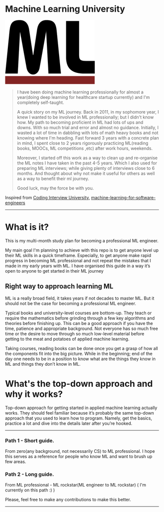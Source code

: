 # Machine Learning University

![Machine learning image](https://github.com/iamsiva11/Big-Notebook-of-MachineLearning/blob/master/img/mld-logo2.png)

> I have been doing machine learning professionally for almost a year(doing deep learning for healthcare startup currently) and I'm completely self-taught.
> 
> A quick story on my ML journey. Back in 2011, in my sophomore year, I knew I wanted to be involved in ML professionally; but I didn't know how. My path to becoming proficient in ML had lots of ups and downs. With so much trial and error and almost no guidance. Initially, I wasted a lot of time in dabbling with lots of math heavy books and not knowing where I'm heading. Fast forward 3 years with a concrete plan in mind, I spent close to 2 years rigorously practicing ML(reading books, MOOCs, ML competitions ,etc) after work hours, weekends.
> 
> Moreover, I started off this work as a way to clean up and re-organise the ML notes I have taken in the past 4-5 years. Which I also used for preparing ML interviews; while giving plenty of interviews close to 6 months. And thought about why not make it useful for others as well as a way to benefit their ml journey.
> 
> Good luck, may the force be with you.

Inspired from  [Coding Interview University](https://github.com/jwasham/coding-interview-university), [machine-learning-for-software-engineers](https://github.com/ZuzooVn/machine-learning-for-software-engineers)

---

# What is it?

This is my multi-month study plan for becoming a professional ML engineer.

My main goal I'm planning to achieve with this repo is to get anyone level up their ML skills in a quick timeframe. Especially, to get anyone make rapid progress in becoming ML professional and not repeat the mistakes that I made in my early years with ML. I have organised this guide in a way it’s open to anyone to get started in their ML journey

## Right way to approach learning ML

ML is a really broad field, it takes years if not decades to master ML. But it should not be the case for becoming a professional ML engineer.

Typical books and university-level courses are bottom-up. They teach or require the mathematics before grinding through a few key algorithms and theories before finishing up. This can be a good approach if you have the time, patience and appropriate background. Not everyone has so much free time or the desire to move through so much low-level material before getting to the meat and potatoes of applied machine learning.

Taking courses, reading books can be done once you get a grasp of how all the components fit into the big picture. While in the beginning; end of the day one needs to be in a position to know what are the things they know in ML and things they don’t know in ML.

# What's the top-down approach and why it works?

Top-down approach for getting started in applied machine learning actually works. They should feel familiar because it’s probably the same top-down approach that you used to learn how to program. Namely, get the basics, practice a lot and dive into the details later after you’re hooked.

---

### Path 1 - Short guide.  

From zero(any background, not necessarily CS) to ML professional. I hope this serves as a reference for people who know ML and want to brush up few areas.

### Path 2 - Long guide. 

From ML professional - ML rockstar(ML engineer to ML rockstar) ( I'm currently on this path :) )

Please, feel free to make any contributions to make this better.

---
